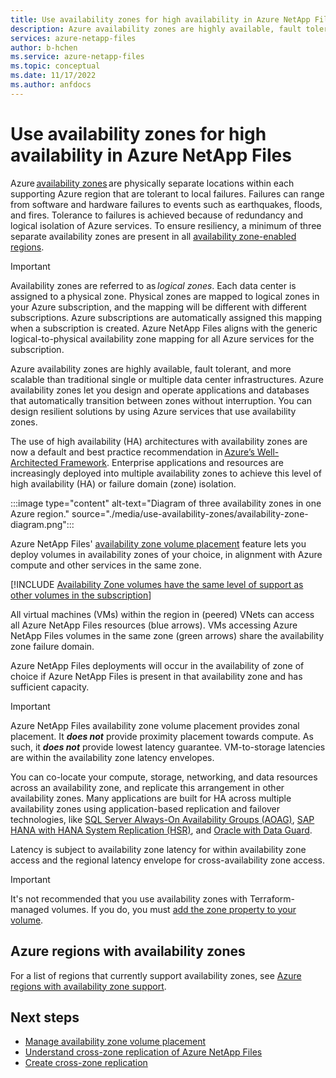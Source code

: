 ```yaml
---
title: Use availability zones for high availability in Azure NetApp Files | Microsoft Docs
description: Azure availability zones are highly available, fault tolerant, and more scalable than traditional single or multiple data center infrastructures.
services: azure-netapp-files
author: b-hchen
ms.service: azure-netapp-files
ms.topic: conceptual
ms.date: 11/17/2022
ms.author: anfdocs
---
```

# Use availability zones for high availability in Azure NetApp Files

Azure [availability zones](../availability-zones/az-overview.md#availability-zones) are physically separate locations within each supporting Azure region that are tolerant to local failures. Failures can range from software and hardware failures to events such as earthquakes, floods, and fires. Tolerance to failures is achieved because of redundancy and logical isolation of Azure services. To ensure resiliency, a minimum of three separate availability zones are present in all [availability zone-enabled regions](../availability-zones/az-overview.md#azure-regions-with-availability-zones). 

>[!IMPORTANT]
> Availability zones are referred to as _logical zones_. Each data center is assigned to a physical zone. Physical zones are mapped to logical zones in your Azure subscription, and the mapping will be different with different subscriptions. Azure subscriptions are automatically assigned this mapping when a subscription is created. Azure NetApp Files aligns with the generic logical-to-physical availability zone mapping for all Azure services for the subscription. 

Azure availability zones are highly available, fault tolerant, and more scalable than traditional single or multiple data center infrastructures. Azure availability zones let you design and operate applications and databases that automatically transition between zones without interruption. You can design resilient solutions by using Azure services that use availability zones.  

The use of high availability (HA) architectures with availability zones are now a default and best practice recommendation in [Azure’s Well-Architected Framework](/azure/architecture/framework/resiliency/design-best-practices#use-zone-aware-services). Enterprise applications and resources are increasingly deployed into multiple availability zones to achieve this level of high availability (HA) or failure domain (zone) isolation.

:::image type="content" alt-text="Diagram of three availability zones in one Azure region." source="./media/use-availability-zones/availability-zone-diagram.png":::

Azure NetApp Files' [availability zone volume placement](manage-availability-zone-volume-placement.md) feature lets you deploy volumes in availability zones of your choice, in alignment with Azure compute and other services in the same zone.  

[!INCLUDE [Availability Zone volumes have the same level of support as other volumes in the subscription](includes/availability-zone-service-callout.md)]

All virtual machines (VMs) within the region in (peered) VNets can access all Azure NetApp Files resources (blue arrows). VMs accessing Azure NetApp Files volumes in the same zone (green arrows) share the availability zone failure domain. 

Azure NetApp Files deployments will occur in the availability of zone of choice if Azure NetApp Files is present in that availability zone and has sufficient capacity.

>[!IMPORTANT]
>Azure NetApp Files availability zone volume placement provides zonal placement. It ***does not*** provide proximity placement towards compute. As such, it ***does not*** provide lowest latency guarantee. VM-to-storage latencies are within the availability zone latency envelopes. 

You can co-locate your compute, storage, networking, and data resources across an availability zone, and replicate this arrangement in other availability zones. Many applications are built for HA across multiple availability zones using application-based replication and failover technologies, like [SQL Server Always-On Availability Groups (AOAG)](/sql/database-engine/availability-groups/windows/always-on-availability-groups-sql-server), [SAP HANA with HANA System Replication (HSR)](../virtual-machines/workloads/sap/sap-hana-high-availability-netapp-files-suse.md), and [Oracle with Data Guard](../virtual-machines/workloads/oracle/oracle-reference-architecture.md#high-availability-for-oracle-databases). 

Latency is subject to availability zone latency for within availability zone access and the regional latency envelope for cross-availability zone access.

>[!IMPORTANT]
>It's not recommended that you use availability zones with Terraform-managed volumes. If you do, you must [add the zone property to your volume](manage-availability-zone-volume-placement.md#populate-availability-zone-for-terraform-managed-volumes).

## Azure regions with availability zones

For a list of regions that currently support availability zones, see [Azure regions with availability zone support](../reliability/availability-zones-service-support.md).

## Next steps

* [Manage availability zone volume placement](manage-availability-zone-volume-placement.md)
* [Understand cross-zone replication of Azure NetApp Files](cross-zone-replication-introduction.md)
* [Create cross-zone replication](create-cross-zone-replication.md)
